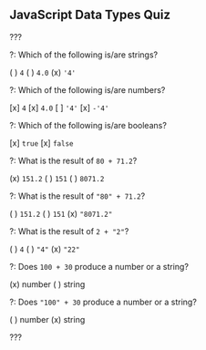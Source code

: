 JavaScript Data Types Quiz
---

???

?: Which of the following is/are strings?

( ) `4`
( ) `4.0`
(x) `'4'`

?: Which of the following is/are numbers?

[x] `4`
[x] `4.0`
[ ] `'4'`
[x] `-'4'`

?: Which of the following is/are booleans?

[x] `true`
[x] `false`

?: What is the result of `80 + 71.2`?

(x) `151.2`
( ) `151`
( ) `8071.2`

?: What is the result of `"80" + 71.2`?

( ) `151.2`
( ) `151`
(x) `"8071.2"`

?: What is the result of `2 + "2"`?

( ) `4`
( ) `"4"`
(x) `"22"`

?: Does `100 + 30` produce a number or a string?

(x) number
( ) string

?: Does `"100" + 30` produce a number or a string?

( ) number
(x) string

???
